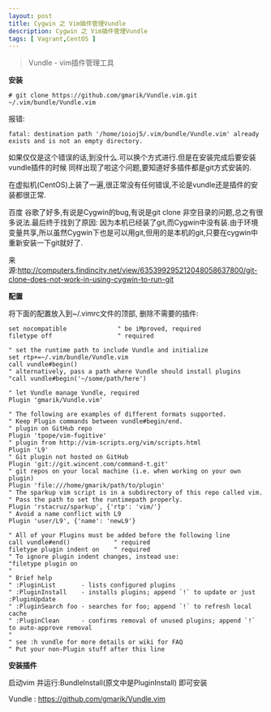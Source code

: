 ```yaml
---
layout: post
title: Cygwin 之 Vim插件管理Vundle
description: Cygwin 之 Vim插件管理Vundle
tags: [ Vagrant,CentOS ]
---
```


> Vundle - vim插件管理工具

**安装**

    # git clone https://github.com/gmarik/Vundle.vim.git ~/.vim/bundle/Vundle.vim


报错:

    fatal: destination path '/home/ioioj5/.vim/bundle/Vundle.vim' already exists and is not an empty directory.


如果仅仅是这个错误的话,到没什么.可以换个方式进行.但是在安装完成后要安装vundle插件的时候 同样出现了啦这个问题,要知道好多插件都是git方式安装的.

在虚拟机(CentOS)上装了一遍,很正常没有任何错误,不论是vundle还是插件的安装都很正常.

百度 谷歌了好多,有说是Cygwin的bug,有说是git clone 非空目录的问题,总之有很多说法.最后终于找到了原因: 因为本机已经装了git,而Cygwin中没有装.由于环境变量共享,所以虽然Cygwin下也是可以用git,但用的是本机的git,只要在cygwin中重新安装一下git就好了.

来源:http://computers.findincity.net/view/635399295212048058637800/git-clone-does-not-work-in-using-cygwin-to-run-git

**配置**

将下面的配置放入到~/.vimrc文件的顶部, 删除不需要的插件:

    set nocompatible              " be iMproved, required
    filetype off                  " required

    " set the runtime path to include Vundle and initialize
    set rtp+=~/.vim/bundle/Vundle.vim
    call vundle#begin()
    " alternatively, pass a path where Vundle should install plugins
    "call vundle#begin('~/some/path/here')

    " let Vundle manage Vundle, required
    Plugin 'gmarik/Vundle.vim'

    " The following are examples of different formats supported.
    " Keep Plugin commands between vundle#begin/end.
    " plugin on GitHub repo
    Plugin 'tpope/vim-fugitive'
    " plugin from http://vim-scripts.org/vim/scripts.html
    Plugin 'L9'
    " Git plugin not hosted on GitHub
    Plugin 'git://git.wincent.com/command-t.git'
    " git repos on your local machine (i.e. when working on your own plugin)
    Plugin 'file:///home/gmarik/path/to/plugin'
    " The sparkup vim script is in a subdirectory of this repo called vim.
    " Pass the path to set the runtimepath properly.
    Plugin 'rstacruz/sparkup', {'rtp': 'vim/'}
    " Avoid a name conflict with L9
    Plugin 'user/L9', {'name': 'newL9'}

    " All of your Plugins must be added before the following line
    call vundle#end()            " required
    filetype plugin indent on    " required
    " To ignore plugin indent changes, instead use:
    "filetype plugin on
    "
    " Brief help
    " :PluginList       - lists configured plugins
    " :PluginInstall    - installs plugins; append `!` to update or just :PluginUpdate
    " :PluginSearch foo - searches for foo; append `!` to refresh local cache
    " :PluginClean      - confirms removal of unused plugins; append `!` to auto-approve removal
    "
    " see :h vundle for more details or wiki for FAQ
    " Put your non-Plugin stuff after this line


**安装插件**

启动vim 并运行:BundleInstall(原文中是PluginInstall) 即可安装

Vundle : https://github.com/gmarik/Vundle.vim
